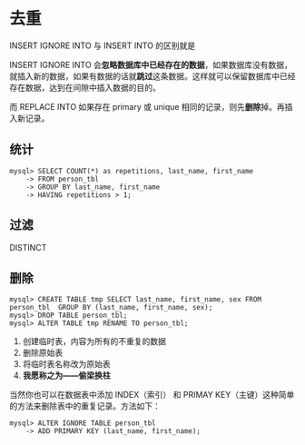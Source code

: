 # 去重

INSERT IGNORE INTO 与 INSERT INTO 的区别就是 

INSERT IGNORE INTO 会**忽略数据库中已经存在的数据**，如果数据库没有数据，就插入新的数据，如果有数据的话就**跳过**这条数据。这样就可以保留数据库中已经存在数据，达到在间隙中插入数据的目的。

 而 REPLACE INTO 如果存在 primary 或 unique 相同的记录，则先**删除**掉。再插入新记录。

## 统计

```mysql
mysql> SELECT COUNT(*) as repetitions, last_name, first_name
    -> FROM person_tbl
    -> GROUP BY last_name, first_name
    -> HAVING repetitions > 1;
```

## 过滤

DISTINCT

## 删除

```mysql
mysql> CREATE TABLE tmp SELECT last_name, first_name, sex FROM person_tbl  GROUP BY (last_name, first_name, sex);
mysql> DROP TABLE person_tbl;
mysql> ALTER TABLE tmp RENAME TO person_tbl;
```

1. 创建临时表，内容为所有的不重复的数据
2. 删除原始表
3. 将临时表名称改为原始表
4. **我愿称之为——偷梁换柱**

当然你也可以在数据表中添加 INDEX（索引） 和 PRIMAY KEY（主键）这种简单的方法来删除表中的重复记录。方法如下：

```mysql
mysql> ALTER IGNORE TABLE person_tbl
    -> ADD PRIMARY KEY (last_name, first_name);
```

